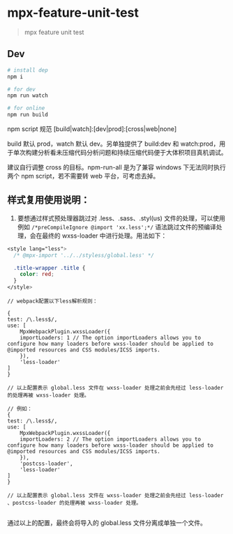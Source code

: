 # mpx-feature-unit-test

> mpx feature unit test

## Dev

```bash
# install dep
npm i

# for dev
npm run watch

# for online
npm run build
```

npm script 规范 [build|watch]:[dev|prod]:[cross|web|none]

build 默认 prod，watch 默认 dev。另单独提供了 build:dev 和 watch:prod，用于单次构建分析看未压缩代码分析问题和持续压缩代码便于大体积项目真机调试。

建议自行调整 cross 的目标。npm-run-all 是为了兼容 windows 下无法同时执行两个 npm script，若不需要转 web 平台，可考虑去掉。

## 样式复用使用说明：

1. 要想通过样式预处理器跳过对 .less、.sass、.styl(us) 文件的处理，可以使用例如 `/*preCompileIgnore @import 'xx.less';*/` 语法跳过文件的预编译处理，会在最终的 wxss-loader 中进行处理。用法如下：

```CSS
<style lang="less">
  /* @mpx-import '../../styless/global.less' */

  .title-wrapper .title {
    color: red;
  }
</style>
```

```JS
// webpack配置以下less解析规则：

{
test: /\.less$/,
use: [
    MpxWebpackPlugin.wxssLoader({
    importLoaders: 1 // The option importLoaders allows you to configure how many loaders before wxss-loader should be applied to @imported resources and CSS modules/ICSS imports.
    }),
    'less-loader'
]
}

// 以上配置表示 global.less 文件在 wxss-loader 处理之前会先经过 less-loader 的处理再被 wxss-loader 处理。

// 例如：
{
test: /\.less$/,
use: [
    MpxWebpackPlugin.wxssLoader({
    importLoaders: 2 // The option importLoaders allows you to configure how many loaders before wxss-loader should be applied to @imported resources and CSS modules/ICSS imports.
    }),
    'postcss-loader',
    'less-loader'
]
}

// 以上配置表示 global.less 文件在 wxss-loader 处理之前会先经过 less-loader 、postcss-loader 的处理再被 wxss-loader 处理。


```


通过以上的配置，最终会将导入的 global.less 文件分离成单独一个文件。
